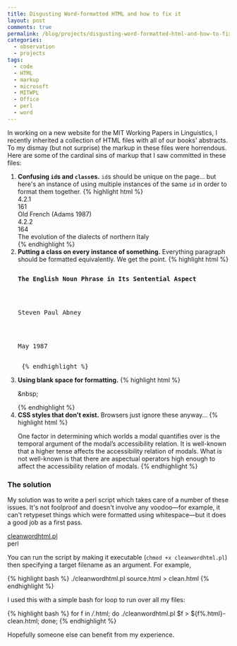 ```yaml
---
title: Disgusting Word-formatted HTML and how to fix it
layout: post
comments: true
permalink: /blog/projects/disgusting-word-formatted-html-and-how-to-fix-it/
categories:
  - observation
  - projects
tags:
  - code
  - HTML
  - markup
  - microsoft
  - MITWPL
  - Office
  - perl
  - word
---
```


In working on a new website for the MIT Working Papers in Linguistics, I recently inherited a collection of HTML files with all of our books' abstracts. To my dismay (but not surprise) the markup in these files were horrendous. Here are some of the cardinal sins of markup that I saw committed in these files:

1. **Confusing `id`s and `class`es.** `id`s should be unique on the page... but here's an instance of using multiple instances of the same `id` in order to format them together.
	{% highlight html %}
	<div id="number">4.2.1</div> <div id="page">161</div> <div id="section">Old French (Adams 1987)</div>
	</div> <div id="indent"> <div id="number">4.2.2</div> <div id="page">164</div> <div id="section">The evolution of the dialects of northern Italy</div>
	{% endhighlight %}
2. **Putting a class on every instance of something.** Everything paragraph should be formatted equivalently. We get the point.
	{% highlight html %}
	<pre lang='html'><p class=MsoNormal><b>The English Noun Phrase in Its Sentential Aspect</b></p>
	<p class=MsoNormal>Steven Paul Abney</p>
	<p class=MsoNormal>May 1987</p>
	{% endhighlight %}
3. **Using blank space for formatting.**
	{% highlight html %}
	<p class=MsoNormal><o:p>&amp;nbsp;</o:p></p>
	{% endhighlight %}
4. **CSS styles that don't exist.** Browsers just ignore these anyway...
	{% highlight html %}
	<p class=MsoNormal>One factor in determining which worlds a modal quantifies over is the temporal argument of the modal’s accessibility relation.<span style='mso-spacerun:yes'>  </span>It is well-known that a higher tense affects the accessibility relation of modals.<span style='mso-spacerun:yes'> </span>What is not well-known is that there are aspectual operators high enough to affect the accessibility relation of modals.<span style='mso-spacerun:yes'></span>
	{% endhighlight %}

### The solution

My solution was to write a perl script which takes care of a number of these issues. It's not foolproof and doesn't involve any voodoo—for example, it can't retypeset things which were formatted using whitespace—but it does a good job as a first pass.

<div class="files">
<div class="file">
<a href="/blog/wp-content/uploads/2009/12/cleanwordhtml.pl_.txt">cleanwordhtml.pl</a><br/>
<span class="specs">perl</span>
</div>
</div>

You can run the script by making it executable (`chmod +x cleanwordhtml.pl`) then specifying a target filename as an argument. For example, 

{% highlight bash %}
./cleanwordhtml.pl source.html > clean.html
{% endhighlight %}

I used this with a simple bash for loop to run over all my files:

{% highlight bash %}
for f in */*.html; do ./cleanwordhtml.pl $f > ${f%.html}-clean.html; done;
{% endhighlight %}

Hopefully someone else can benefit from my experience.